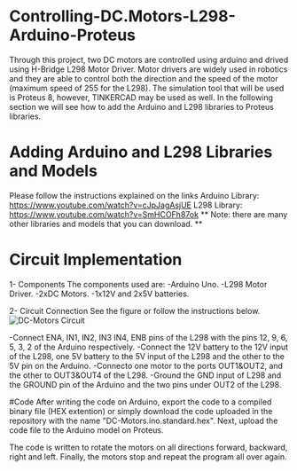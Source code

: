 # Controlling-DC.Motors-L298-Arduino-Proteus
Through this project, two DC motors are controlled using arduino and drived using H-Bridge L298 Motor Driver. Motor drivers are widely used in robotics and they are able to control both the direction and the speed of the motor (maximum speed of 255 for the L298). The simulation tool that will be used is Proteus 8, however, TINKERCAD may be used as well. In the following section we will see how to add the Arduino and L298 libraries to Proteus libraries.

# Adding Arduino and L298 Libraries and Models 
Please follow the instructions explained on the links
Arduino Library: https://www.youtube.com/watch?v=cJpJagAsjUE
L298 Library: https://www.youtube.com/watch?v=SmHCOFh87ok
** Note: there are many other libraries and models that you can download. **

# Circuit Implementation
1- Components
The components used are: 
-Arduino Uno.
-L298 Motor Driver.
-2xDC Motors.
-1x12V and 2x5V batteries.

2- Circuit Connection
See the figure or follow the instructions below.
![DC-Motors Circuit](https://user-images.githubusercontent.com/85955049/122925331-6688bd00-d36f-11eb-98a6-77cc3da85c1e.png)

-Connect ENA, IN1, IN2, IN3 IN4, ENB pins of the L298 with the pins 12, 9, 6, 5, 3, 2 of the Arduino respectively. 
-Connect the 12V battery to the 12V input of the L298, one 5V battery to the 5V input of the L298 and the other to the 5V pin on the Arduino. 
-Connecto one motor to the ports OUT1&OUT2, and the other to OUT3&OUT4 of the L298.
-Ground the GND input of L298 and the GROUND pin of the Arduino and the two pins under OUT2 of the L298.

#Code 
After writing the code on Arduino, export the code to a compiled binary file (HEX extention) or simply download the code uploaded in the repository with the name "DC-Motors.ino.standard.hex". Next, upload the code file to the Arduino model on Proteus.

The code is written to rotate the motors on all directions forward, backward, right and left. Finally, the motors stop and repeat the program all over again.
